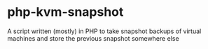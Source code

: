 php-kvm-snapshot
================

A script written (mostly) in PHP to take snapshot backups of virtual machines and store the previous snapshot somewhere else
